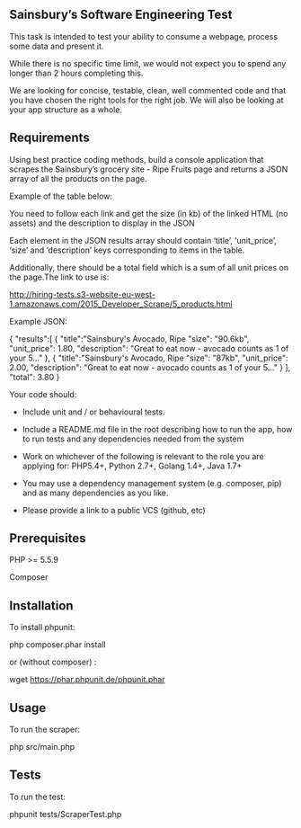 ## Sainsbury’s Software Engineering Test
This task is intended to test your ability to consume a webpage, process some data
and present it.

While there is no specific time limit, we would not expect you to spend any longer
than 2 hours completing this.

We are looking for concise, testable, clean, well commented code and that you have
chosen the right tools for the right job. We will also be looking at your app structure
as a whole.

## Requirements

Using best practice coding methods, build a console application that scrapes the
Sainsbury’s grocery site - Ripe Fruits page and returns a JSON array of all the
products on the page.

Example of the table below:

You need to follow each link and get the size (in kb) of the linked HTML (no assets)
and the description to display in the JSON

Each element in the JSON results array should contain ‘title’, ‘unit_price’, ‘size’ and
‘description’ keys corresponding to items in the table.

Additionally, there should be a total field which is a sum of all unit prices on the page.The link to use is:

http://hiring-tests.s3-website-eu-west-1.amazonaws.com/2015_Developer_Scrape/5_products.html

Example JSON:

{
"results":[
{
"title":"Sainsbury's Avocado, Ripe
"size": "90.6kb",
"unit_price": 1.80,
"description": "Great to eat now -
avocado counts as 1 of your 5..."
},
{
"title":"Sainsbury's Avocado, Ripe
"size": "87kb",
"unit_price": 2.00,
"description": "Great to eat now -
avocado counts as 1 of your 5..."
}
],
"total": 3.80
}

Your code should:

* Include unit and / or behavioural tests.
* Include a README.md file in the root describing how to run the app, how to run tests and any dependencies needed from the system
* Work on whichever of the following is relevant to the role you are applying for: PHP5.4+, Python 2.7+, Golang 1.4+, Java 1.7+
* You may use a dependency management system (e.g. composer, pip) and as many dependencies as you like.

* Please provide a link to a public VCS (github, etc)

## Prerequisites

PHP >= 5.5.9

Composer

## Installation

To install phpunit:

php composer.phar install

or (without composer) :

wget https://phar.phpunit.de/phpunit.phar

## Usage

To run the scraper:

php src/main.php

## Tests

To run the test:

phpunit tests/ScraperTest.php
